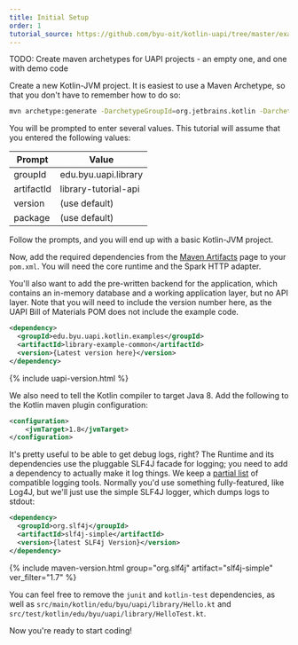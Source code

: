 ```yaml
---
title: Initial Setup
order: 1
tutorial_source: https://github.com/byu-oit/kotlin-uapi/tree/master/examples/library/tutorial-steps/1-initial-setup
---
```


TODO: Create maven archetypes for UAPI projects - an empty one, and one with demo code

Create a new Kotlin-JVM project. It is easiest to use a Maven Archetype, so that you don't
have to remember how to do so:

```bash
mvn archetype:generate -DarchetypeGroupId=org.jetbrains.kotlin -DarchetypeArtifactId=kotlin-archetype-jvm
```

You will be prompted to enter several values. This tutorial will assume that you entered the following values:

Prompt | Value
-------|-------
groupId | edu.byu.uapi.library
artifactId | library-tutorial-api
version | (use default)
package | (use default)

Follow the prompts, and you will end up with a basic Kotlin-JVM project.

Now, add the required dependencies from the [Maven Artifacts](../_reference/maven-artifacts.md) page to your `pom.xml`.
You will need the core runtime and the Spark HTTP adapter.

You'll also want to add the pre-written backend for the application, which contains an in-memory database
and a working application layer, but no API layer. Note that you will need to include the version number here,
as the UAPI Bill of Materials POM does not include the example code.

```xml
<dependency>
  <groupId>edu.byu.uapi.kotlin.examples</groupId>
  <artifactId>library-example-common</artifactId>
  <version>{Latest version here}</version>
</dependency>
```
{% include uapi-version.html %}

We also need to tell the Kotlin compiler to target Java 8. Add the following to the Kotlin maven plugin configuration:

```xml
<configuration>
    <jvmTarget>1.8</jvmTarget>
</configuration>
```

It's pretty useful to be able to get debug logs, right? The Runtime and its dependencies use the pluggable
SLF4J facade for logging; you need to add a dependency to actually make it log things. We keep a 
[partial list](../_reference/maven-artifacts.md#logging) of compatible logging tools. Normally you'd
use something fully-featured, like Log4J, but we'll just use the simple SLF4J logger, which dumps logs
to stdout:

```xml
<dependency>
  <groupId>org.slf4j</groupId>
  <artifactId>slf4j-simple</artifactId>
  <version>{latest SLF4j Version}</version>
</dependency>
```

{% include maven-version.html group="org.slf4j" artifact="slf4j-simple" ver_filter="1.7" %}

You can feel free to remove the `junit` and `kotlin-test` dependencies,
as well as `src/main/kotlin/edu/byu/uapi/library/Hello.kt` and 
`src/test/kotlin/edu/byu/uapi/library/HelloTest.kt`.

Now you're ready to start coding!


